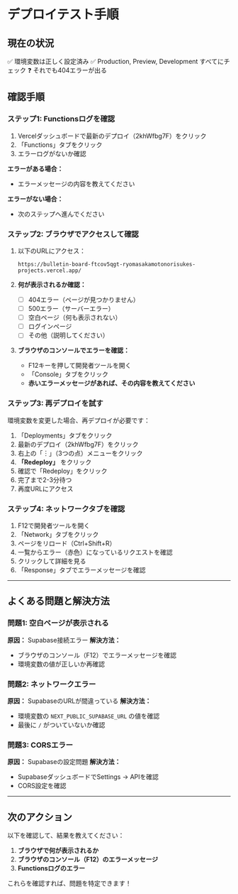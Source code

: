 # デプロイテスト手順

## 現在の状況
✅ 環境変数は正しく設定済み
✅ Production, Preview, Development すべてにチェック
❓ それでも404エラーが出る

## 確認手順

### ステップ1: Functionsログを確認

1. Vercelダッシュボードで最新のデプロイ（2khWfbg7F）をクリック
2. 「Functions」タブをクリック
3. エラーログがないか確認

**エラーがある場合：**
- エラーメッセージの内容を教えてください

**エラーがない場合：**
- 次のステップへ進んでください

### ステップ2: ブラウザでアクセスして確認

1. 以下のURLにアクセス：
   ```
   https://bulletin-board-ftcov5qgt-ryomasakamotonorisukes-projects.vercel.app/
   ```

2. **何が表示されるか確認：**
   - [ ] 404エラー（ページが見つかりません）
   - [ ] 500エラー（サーバーエラー）
   - [ ] 空白ページ（何も表示されない）
   - [ ] ログインページ
   - [ ] その他（説明してください）

3. **ブラウザのコンソールでエラーを確認：**
   - F12キーを押して開発者ツールを開く
   - 「Console」タブをクリック
   - **赤いエラーメッセージがあれば、その内容を教えてください**

### ステップ3: 再デプロイを試す

環境変数を変更した場合、再デプロイが必要です：

1. 「Deployments」タブをクリック
2. 最新のデプロイ（2khWfbg7F）をクリック
3. 右上の「︙」（3つの点）メニューをクリック
4. **「Redeploy」** をクリック
5. 確認で「Redeploy」をクリック
6. 完了まで2-3分待つ
7. 再度URLにアクセス

### ステップ4: ネットワークタブを確認

1. F12で開発者ツールを開く
2. 「Network」タブをクリック
3. ページをリロード（Ctrl+Shift+R）
4. 一覧からエラー（赤色）になっているリクエストを確認
5. クリックして詳細を見る
6. 「Response」タブでエラーメッセージを確認

---

## よくある問題と解決方法

### 問題1: 空白ページが表示される

**原因：** Supabase接続エラー
**解決方法：** 
- ブラウザのコンソール（F12）でエラーメッセージを確認
- 環境変数の値が正しいか再確認

### 問題2: ネットワークエラー

**原因：** SupabaseのURLが間違っている
**解決方法：**
- 環境変数の `NEXT_PUBLIC_SUPABASE_URL` の値を確認
- 最後に `/` がついていないか確認

### 問題3: CORSエラー

**原因：** Supabaseの設定問題
**解決方法：**
- SupabaseダッシュボードでSettings → APIを確認
- CORS設定を確認

---

## 次のアクション

以下を確認して、結果を教えてください：

1. **ブラウザで何が表示されるか**
2. **ブラウザのコンソール（F12）のエラーメッセージ**
3. **Functionsログのエラー**

これらを確認すれば、問題を特定できます！

